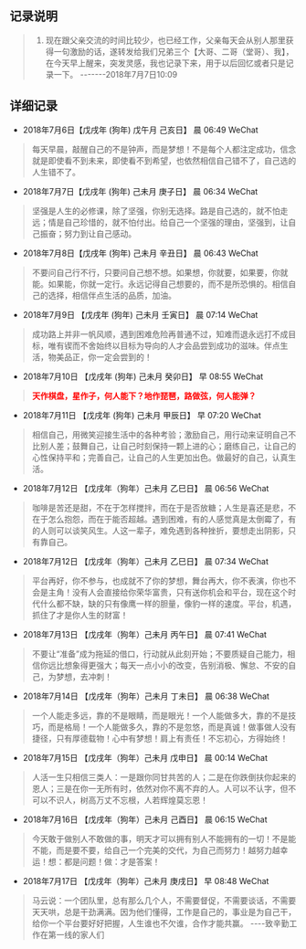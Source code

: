 ## 记录说明
> 1. 现在跟父亲交流的时间比较少，也已经工作，父亲每天会从别人那里获得一句激励的话，遂转发给我们兄弟三个【大哥、二哥（堂哥）、我】，在今天早上醒来，突发灵感，我也记录下来，用于以后回忆或者只是记录一下。     -------2018年7月7日10:09

## 详细记录
* 2018年7月6日【戊戌年 (狗年) 戊午月 己亥日】 晨 06:49 WeChat
> 每天早晨，敲醒自己的不是钟声，而是梦想！不是每个人都注定成功，信念就是即使看不到未来，即使看不到希望，也依然相信自己错不了，自己选的人生错不了。

* 2018年7月7日【戊戌年 (狗年) 己未月 庚子日】 晨 06:34 WeChat
> 坚强是人生的必修课，除了坚强，你别无选择。路是自己选的，就不怕走远；情是自己珍惜的，就不怕付出。给自己一个坚强的理由，坚强到，让自己振奋；努力到让自己感动。

* 2018年7月8日【戊戌年 (狗年) 己未月 辛丑日】 晨 06:43 WeChat
> 不要问自己行不行，只要问自己想不想。如果想，你就要，如果要，你就能。如果能，你就一定行。永远记得自己想要的，而不是所恐惧的。相信自己的选择，相信伴点生活的品质，加油。

* 2018年7月9日 【戊戌年 (狗年) 己未月 壬寅日】 晨 07:14 WeChat
> 成功路上并非一帆风顺，遇到困难危险再普通不过，知难而退永远打不成目标，唯有锲而不舍始终以目标为导向的人才会品尝到成功的滋味。伴点生活，物美品正，你一定会尝到的！

* 2018年7月10日 【戊戌年 (狗年) 己未月 癸卯日】  早 08:55 WeChat
> <b style="color:red;">天作棋盘，星作子，何人能下？地作琵琶，路做弦，何人能弹？</b>

* 2018年7月11日 【戊戌年 (狗年) 己未月 甲辰日】 早 07:20 WeChat
> 相信自己，用微笑迎接生活中的各种考验；激励自己，用行动来证明自己不比别人差；鼓舞自己，让自己时刻保持一颗上进的心；磨练自己，让自己的心性保持平和；完善自己，让自己的人生更加出色。做最好的自己，认真生活。

* 2018年7月12日 【戊戌年（狗年）己未月 乙巳日】 晨 06:56 WeChat
> 咖啡是苦还是甜，不在于怎样搅拌，而在于是否放糖；人生是喜还是悲，不在于怎么抱怨，而在于能否超越。遇到困难，有的人感觉真是太倒霉了，有的人则可以谈笑风生。人这一辈子，难免遇到各种挫折，要想走出阴影，只有靠自己。

* 2018年7月12日 【戊戌年（狗年）己未月 乙巳日】 晨 07:34 WeChat
> 平台再好，你不参与，也成就不了你的梦想，舞台再大，你不表演，你也不会是主角！没有人会直接给你荣华富贵，只有送你机会和平台，现在这个时代什么都不缺，缺的只有像鹰一样的胆量，像豹一样的速度。平台，机遇，抓住了才是你人生的财富！

* 2018年7月13日 【戊戌年（狗年）己未月 丙午日】 晨 07:41 WeChat
> 不要让“准备”成为拖延的借口，行动就从此刻开始；不要质疑自己能力，相信你远比想象得更强大；每天一点小小的改变，告别消极、懈怠、不安的自己，为梦想，去冲刺！

* 2018年7月14日 【戊戌年（狗年）己未月 丁未日】 晨 06:38 WeChat
> 一个人能走多远，靠的不是眼睛，而是眼光！一个人能做多大，靠的不是技巧，而是格局！一个人能做多久，靠的不是忽悠，而是真诚！做事做人没有捷径，只有厚德载物！心中有梦想！肩上有责任！不忘初心，方得始终！

* 2018年7月15日 【戊戌年（狗年）己未月 戊申日】 晨 00:14 WeChat
> 人活一生只相信三类人：一是跟你同甘共苦的人；二是在你跌倒扶你起来的恩人；三是在你一无所有时，依然对你不离不弃的人。人可以不认字，但不可以不识人，树高万丈不忘根，人若辉煌莫忘恩！

* 2018年7月16日 【戊戌年（狗年）己未月 己酉日】 晨 06:15 WeChat
> 今天敢于做别人不敢做的事，明天才可以拥有别人不能拥有的一切！不是能不能，而是要不要，给自己一个完美的交代，为自己而努力！越努力越幸运！想：都是问题！做：才是答案！

* 2018年7月17日 【戊戌年（狗年）己未月 庚戌日】 早 08:48 WeChat
> 马云说：一个团队里，总有那么几个人，不需要督促，不需要谈话，不需要天天哄，总是干劲满满。因为他们懂得，工作是自己的，事业是为自己干，给你一个平台要好好把握，人生谁也不欠谁，合作才能共赢。                            ----致辛勤工作在第一线的家人们

